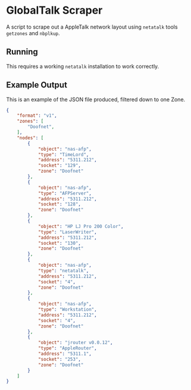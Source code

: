 # GlobalTalk Scraper

A script to scrape out a AppleTalk network layout using `netatalk` tools `getzones` and `nbplkup`. 

## Running

This requires a working `netatalk` installation to work correctly.

## Example Output

This is an example of the JSON file produced, filtered down to one Zone.

```json
{
    "format": "v1",
    "zones": [
        "Doofnet",
    ],
    "nodes": [
        {
            "object": "nas-afp",
            "type": "TimeLord",
            "address": "5311.212",
            "socket": "129",
            "zone": "Doofnet"
        },
        {
            "object": "nas-afp",
            "type": "AFPServer",
            "address": "5311.212",
            "socket": "128",
            "zone": "Doofnet"
        },
        {
            "object": "HP LJ Pro 200 Color",
            "type": "LaserWriter",
            "address": "5311.212",
            "socket": "130",
            "zone": "Doofnet"
        },
        {
            "object": "nas-afp",
            "type": "netatalk",
            "address": "5311.212",
            "socket": "4",
            "zone": "Doofnet"
        },
        {
            "object": "nas-afp",
            "type": "Workstation",
            "address": "5311.212",
            "socket": "4",
            "zone": "Doofnet"
        },
        {
            "object": "jrouter v0.0.12",
            "type": "AppleRouter",
            "address": "5311.1",
            "socket": "253",
            "zone": "Doofnet"
        }
    ]
}
```